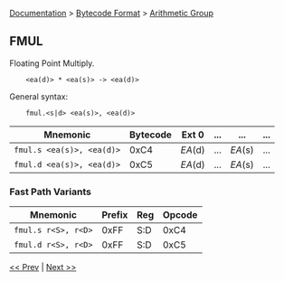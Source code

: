 [Documentation](../../README.md) > [Bytecode Format](../README.md) > [Arithmetic Group](../InstructionsArithmetic.md)

## FMUL

Floating Point Multiply.

        <ea(d)> * <ea(s)> -> <ea(d)>

General syntax:

        fmul.<s|d> <ea(s)>, <ea(d)>

| Mnemonic | Bytecode | Ext 0 | ... | ... | ... |
| - | - | - | - | - | - |
| `fmul.s <ea(s)>, <ea(d)>` | 0xC4 | *EA*(d) | ... | *EA*(s) | ... |
| `fmul.d <ea(s)>, <ea(d)>` | 0xC5 | *EA*(d) | ... | *EA*(s) | ... |

### Fast Path Variants

| Mnemonic | Prefix | Reg | Opcode |
| - | - | - | - |
| `fmul.s r<S>, r<D>` | 0xFF | S:D | 0xC4 |
| `fmul.d r<S>, r<D>` | 0xFF | S:D | 0xC5 |

[<< Prev](./a_10.md) | [Next >>](./a_12.md)
